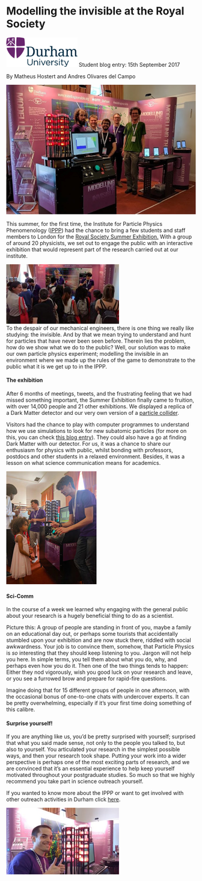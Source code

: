 Modelling the invisible at the Royal Society
============================================


![Durham University](./modelling_inv_files/Durham-University-Master-Logo_RGB-1.png)
Student blog entry: 15th September 2017

By Matheus Hostert and Andres Olivares del Campo

![](./modelling_inv_files/Picture0.jpg)

This summer, for the first time, the Institute for Particle Physics Phenomenology ([IPPP](https://www.ippp.dur.ac.uk/)) had the chance to bring a few students and staff members to London for the [Royal Society Summer Exhibition.](https://royalsociety.org/science-events-and-lectures/) With a group of around 20 physicists, we set out to engage the public with an interactive exhibition that would represent part of the research carried out at our institute.

![](./modelling_inv_files/Picture3-300x158.jpg)  
To the despair of our mechanical engineers, there is one thing we really like studying: the invisible. And by that we mean trying to understand and hunt for particles that have never been seen before. Therein lies the problem, how do we show what we do to the public? Well, our solution was to make our own particle physics experiment; modelling the invisible in an environment where we made up the rules of the game to demonstrate to the public what it is we get up to in the IPPP.

#### **The exhibition**

After 6 months of meetings, tweets, and the frustrating feeling that we had missed something important, the Summer Exhibition finally came to fruition, with over 14,000 people and 21 other exhibitions. We displayed a replica of a Dark Matter detector and our very own version of a [particle collider](https://home.cern/topics/large-hadron-collider).

Visitors had the chance to play with computer programmes to understand how we use simulations to look for new subatomic particles (for more on this, you can check [this blog entry](https://www.raspberrypi.org/blog/royal-society-galton-board/)). They could also have a go at finding Dark Matter with our detector. For us, it was a chance to share our enthusiasm for physics with public, whilst bonding with professors, postdocs and other students in a relaxed environment. Besides, it was a lesson on what science communication means for academics.

![](./modelling_inv_files/Picture1-240x300.jpg)

#### **Sci-Comm**

In the course of a week we learned why engaging with the general public about your research is a hugely beneficial thing to do as a scientist.

Picture this: A group of people are standing in front of you, maybe a family on an educational day out, or perhaps some tourists that accidentally stumbled upon your exhibition and are now stuck there, riddled with social awkwardness. Your job is to convince them, somehow, that Particle Physics is _so_ interesting that they should keep listening to you. Jargon will not help you here. In simple terms, you tell them about what you do, why, and perhaps even how you do it. Then one of the two things tends to happen: Either they nod vigorously, wish you good luck on your research and leave, or you see a furrowed brow and prepare for rapid-fire questions.

Imagine doing that for 15 different groups of people in one afternoon, with the occasional bonus of one-to-one chats with undercover experts. It can be pretty overwhelming, especially if it’s your first time doing something of this calibre.

#### Surprise yourself!

If you are anything like us, you’d be pretty surprised with yourself; surprised that what you said made sense, not only to the people you talked to, but also to yourself. You articulated your research in the simplest possible ways, and then your research took shape. Putting your work into a wider perspective is perhaps one of the most exciting parts of research, and we are convinced that it’s an essential experience to help keep yourself motivated throughout your postgraduate studies. So much so that we highly recommend you take part in science outreach yourself.

If you wanted to know more about the IPPP or want to get involved with other outreach activities in Durham click [here](https://web.archive.org/web/20220209093742/https://www.dur.ac.uk/science.outreach/).

![](./modelling_inv_files/Picture4-300x177.jpg)
